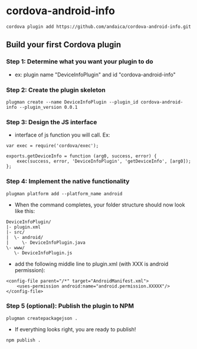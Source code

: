 # cordova-android-info
```
cordova plugin add https://github.com/andaica/cordova-android-info.git
```

## Build your first Cordova plugin
### Step 1: Determine what you want your plugin to do
- ex: plugin name "DeviceInfoPlugin" and id "cordova-android-info"
### Step 2: Create the plugin skeleton
```
plugman create --name DeviceInfoPlugin --plugin_id cordova-android-info --plugin_version 0.0.1
```
### Step 3: Design the JS interface
- interface of js function you will call. Ex:
```
var exec = require('cordova/exec');

exports.getDeviceInfo = function (arg0, success, error) {
    exec(success, error, 'DeviceInfoPlugin', 'getDeviceInfo', [arg0]);
};
```
### Step 4: Implement the native functionality
```
plugman platform add --platform_name android
```
- When the command completes, your folder structure should now look like this:
```
DeviceInfoPlugin/
|- plugin.xml
|- src/
|  \- android/
|     \- DeviceInfoPlugin.java
\- www/
   \- DeviceInfoPlugin.js
```
- add the following middle line to plugin.xml (with XXX is android permission):
```
<config-file parent="/*" target="AndroidManifest.xml">
    <uses-permission android:name="android.permission.XXXXX"/>
</config-file>
```
### Step 5 (optional): Publish the plugin to NPM
```
plugman createpackagejson .
```
- If everything looks right, you are ready to publish!
```
npm publish .
```